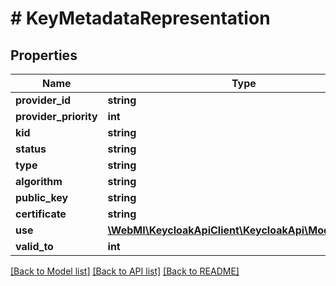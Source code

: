 # # KeyMetadataRepresentation

## Properties

Name | Type | Description | Notes
------------ | ------------- | ------------- | -------------
**provider_id** | **string** |  | [optional]
**provider_priority** | **int** |  | [optional]
**kid** | **string** |  | [optional]
**status** | **string** |  | [optional]
**type** | **string** |  | [optional]
**algorithm** | **string** |  | [optional]
**public_key** | **string** |  | [optional]
**certificate** | **string** |  | [optional]
**use** | [**\WebMI\KeycloakApiClient\KeycloakApi\Model\KeyUse**](KeyUse.md) |  | [optional]
**valid_to** | **int** |  | [optional]

[[Back to Model list]](../../README.md#models) [[Back to API list]](../../README.md#endpoints) [[Back to README]](../../README.md)
